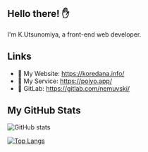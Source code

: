 ## Hello there! ✋

I'm K.Utsunomiya, a front-end web developer.

## Links

- 📖 My Website: https://koredana.info/
- 🤖 My Service: https://poiyo.app/
- 🦊 GitLab: https://gitlab.com/nemuvski/

## My GitHub Stats

![GitHub stats](https://github-readme-stats.vercel.app/api?username=nemuvski&show_icons=true&theme=gruvbox&count_private=true&cache_seconds=43200)

[![Top Langs](https://github-readme-stats.vercel.app/api/top-langs/?username=nemuvski&theme=gruvbox&langs_count=12&show_icons=true&count_private=true&layout=compact&cache_seconds=43200)](https://github.com/anuraghazra/github-readme-stats)
